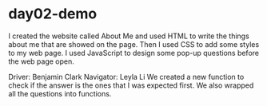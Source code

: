 # day02-demo

I created the website called About Me and used HTML to write the things about me that are showed on the page.
Then I used CSS to add some styles to my web page.
I used JavaScript to design some pop-up questions before the web page open.


Driver: Benjamin Clark
Navigator: Leyla Li
We created a new function to check if the answer is the ones that I was expected first. We also wrapped all the questions into functions.
